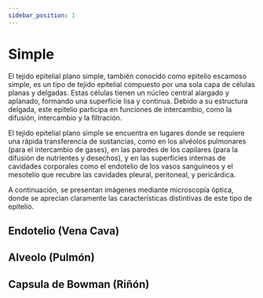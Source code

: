 ```yaml
---
sidebar_position: 1
---
```


# Simple

El tejido epitelial plano simple, también conocido como epitelio escamoso simple, es un tipo de tejido epitelial compuesto por una sola capa de células planas y delgadas. Estas células tienen un núcleo central alargado y aplanado, formando una superficie lisa y continua. Debido a su estructura delgada, este epitelio participa en funciones de intercambio, como la difusión, intercambio y la filtración.

El tejido epitelial plano simple se encuentra en lugares donde se requiere una rápida transferencia de sustancias, como en los alvéolos pulmonares (para el intercambio de gases), en las paredes de los capilares (para la difusión de nutrientes y desechos), y en las superficies internas de cavidades corporales como el endotelio de los vasos sanguíneos y el mesotelio que recubre las cavidades pleural, peritoneal, y pericárdica.

A continuación, se presentan imágenes mediante microscopía óptica, donde se aprecian claramente las características distintivas de este tipo de epitelio.

## Endotelio (Vena Cava)

## Alveolo (Pulmón)

## Capsula de Bowman (Riñón)
